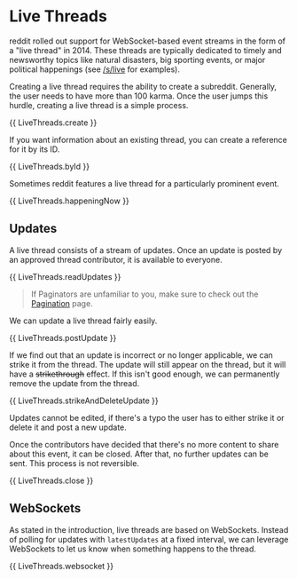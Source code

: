 # Live Threads

reddit rolled out support for WebSocket-based event streams in the form of a "live thread" in 2014. These threads are typically dedicated to timely and newsworthy topics like natural disasters, big sporting events, or major political happenings (see [/s/live](https://www.saidit.net/s/live/) for examples).

Creating a live thread requires the ability to create a subreddit. Generally, the user needs to have more than 100 karma. Once the user jumps this hurdle, creating a live thread is a simple process.

{{ LiveThreads.create }}

If you want information about an existing thread, you can create a reference for it by its ID.

{{ LiveThreads.byId }}

Sometimes reddit features a live thread for a particularly prominent event.

{{ LiveThreads.happeningNow }}

## Updates

A live thread consists of a stream of updates. Once an update is posted by an approved thread contributor, it is available to everyone.

{{ LiveThreads.readUpdates }}

> If Paginators are unfamiliar to you, make sure to check out the [Pagination](pagination.md) page.

We can update a live thread fairly easily.

{{ LiveThreads.postUpdate }}

If we find out that an update is incorrect or no longer applicable, we can strike it from the thread. The update will still appear on the thread, but it will have a ~~strikethrough~~ effect. If this isn't good enough, we can permanently remove the update from the thread.

{{ LiveThreads.strikeAndDeleteUpdate }}

Updates cannot be edited, if there's a typo the user has to either strike it or delete it and post a new update.

Once the contributors have decided that there's no more content to share about this event, it can be closed. After that, no further updates can be sent. This process is not reversible.

{{ LiveThreads.close }}

## WebSockets

As stated in the introduction, live threads are based on WebSockets. Instead of polling for updates with `latestUpdates` at a fixed interval, we can leverage WebSockets to let us know when something happens to the thread.

{{ LiveThreads.websocket }}
